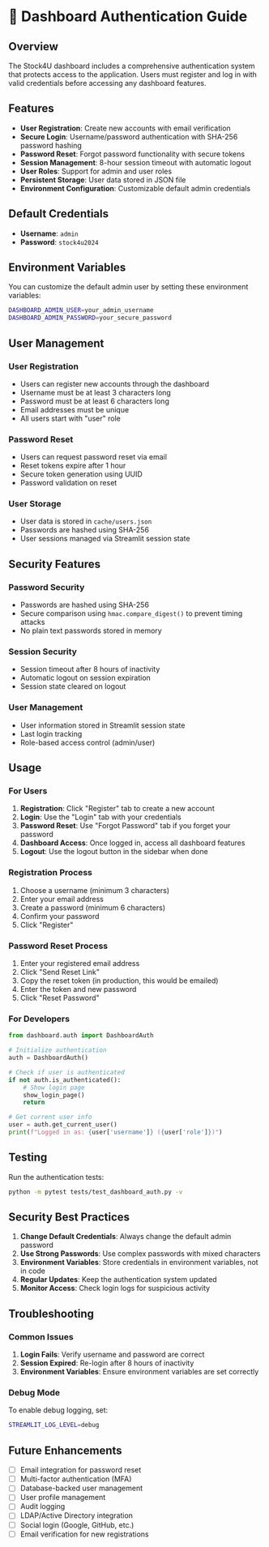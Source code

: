 # 🔐 Dashboard Authentication Guide

## Overview

The Stock4U dashboard includes a comprehensive authentication system that protects access to the application. Users must register and log in with valid credentials before accessing any dashboard features.

## Features

- **User Registration**: Create new accounts with email verification
- **Secure Login**: Username/password authentication with SHA-256 password hashing
- **Password Reset**: Forgot password functionality with secure tokens
- **Session Management**: 8-hour session timeout with automatic logout
- **User Roles**: Support for admin and user roles
- **Persistent Storage**: User data stored in JSON file
- **Environment Configuration**: Customizable default admin credentials

## Default Credentials

- **Username**: `admin`
- **Password**: `stock4u2024`

## Environment Variables

You can customize the default admin user by setting these environment variables:

```bash
DASHBOARD_ADMIN_USER=your_admin_username
DASHBOARD_ADMIN_PASSWORD=your_secure_password
```

## User Management

### User Registration
- Users can register new accounts through the dashboard
- Username must be at least 3 characters long
- Password must be at least 6 characters long
- Email addresses must be unique
- All users start with "user" role

### Password Reset
- Users can request password reset via email
- Reset tokens expire after 1 hour
- Secure token generation using UUID
- Password validation on reset

### User Storage
- User data is stored in `cache/users.json`
- Passwords are hashed using SHA-256
- User sessions managed via Streamlit session state

## Security Features

### Password Security
- Passwords are hashed using SHA-256
- Secure comparison using `hmac.compare_digest()` to prevent timing attacks
- No plain text passwords stored in memory

### Session Security
- Session timeout after 8 hours of inactivity
- Automatic logout on session expiration
- Session state cleared on logout

### User Management
- User information stored in Streamlit session state
- Last login tracking
- Role-based access control (admin/user)

## Usage

### For Users
1. **Registration**: Click "Register" tab to create a new account
2. **Login**: Use the "Login" tab with your credentials
3. **Password Reset**: Use "Forgot Password" tab if you forget your password
4. **Dashboard Access**: Once logged in, access all dashboard features
5. **Logout**: Use the logout button in the sidebar when done

### Registration Process
1. Choose a username (minimum 3 characters)
2. Enter your email address
3. Create a password (minimum 6 characters)
4. Confirm your password
5. Click "Register"

### Password Reset Process
1. Enter your registered email address
2. Click "Send Reset Link"
3. Copy the reset token (in production, this would be emailed)
4. Enter the token and new password
5. Click "Reset Password"

### For Developers
```python
from dashboard.auth import DashboardAuth

# Initialize authentication
auth = DashboardAuth()

# Check if user is authenticated
if not auth.is_authenticated():
    # Show login page
    show_login_page()
    return

# Get current user info
user = auth.get_current_user()
print(f"Logged in as: {user['username']} ({user['role']})")
```

## Testing

Run the authentication tests:
```bash
python -m pytest tests/test_dashboard_auth.py -v
```

## Security Best Practices

1. **Change Default Credentials**: Always change the default admin password
2. **Use Strong Passwords**: Use complex passwords with mixed characters
3. **Environment Variables**: Store credentials in environment variables, not in code
4. **Regular Updates**: Keep the authentication system updated
5. **Monitor Access**: Check login logs for suspicious activity

## Troubleshooting

### Common Issues

1. **Login Fails**: Verify username and password are correct
2. **Session Expired**: Re-login after 8 hours of inactivity
3. **Environment Variables**: Ensure environment variables are set correctly

### Debug Mode

To enable debug logging, set:
```bash
STREAMLIT_LOG_LEVEL=debug
```

## Future Enhancements

- [ ] Email integration for password reset
- [ ] Multi-factor authentication (MFA)
- [ ] Database-backed user management
- [ ] User profile management
- [ ] Audit logging
- [ ] LDAP/Active Directory integration
- [ ] Social login (Google, GitHub, etc.)
- [ ] Email verification for new registrations
